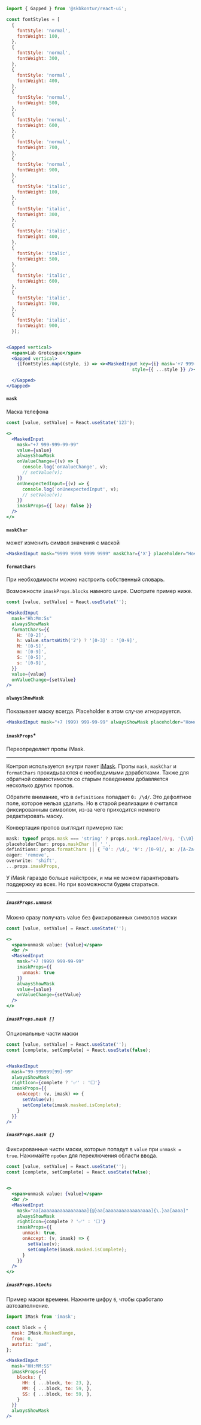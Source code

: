 ```jsx harmony
import { Gapped } from '@skbkontur/react-ui';

const fontStyles = [
  {
    fontStyle: 'normal',
    fontWeight: 100,
  },
  {
    fontStyle: 'normal',
    fontWeight: 300,
  },
  {
    fontStyle: 'normal',
    fontWeight: 400,
  },
  {
    fontStyle: 'normal',
    fontWeight: 500,
  },
  {
    fontStyle: 'normal',
    fontWeight: 600,
  },
  {
    fontStyle: 'normal',
    fontWeight: 700,
  },
  {
    fontStyle: 'normal',
    fontWeight: 900,
  },
  {
    fontStyle: 'italic',
    fontWeight: 100,
  },
  {
    fontStyle: 'italic',
    fontWeight: 300,
  },
  {
    fontStyle: 'italic',
    fontWeight: 400,
  },
  {
    fontStyle: 'italic',
    fontWeight: 500,
  },
  {
    fontStyle: 'italic',
    fontWeight: 600,
  },
  {
    fontStyle: 'italic',
    fontWeight: 700,
  },
  {
    fontStyle: 'italic',
    fontWeight: 900,
  }];


<Gapped vertical>
  <span>Lab Grotesque</span>
  <Gapped vertical>
    {[fontStyles.map((style, i) => <><MaskedInput key={i} mask='+7 999-999-99-99' value="123" imaskProps={{ lazy: false }}
                                               style={{ ...style }} /><tt>{JSON.stringify(style)}</tt></>)]}

  </Gapped>
</Gapped>
```

#### `mask`

Маска телефона

```jsx harmony
const [value, setValue] = React.useState('123');

<>
  <MaskedInput
    mask="+7 999-999-99-99"
    value={value}
    alwaysShowMask
    onValueChange={(v) => {
      console.log('onValueChange', v);
      // setValue(v);
    }}
    onUnexpectedInput={(v) => {
      console.log('onUnexpectedInput', v);
      // setValue(v);
    }}
    imaskProps={{ lazy: false }}
  />
</>
```

#### `maskChar`

может изменить символ значения с маской

```jsx harmony
<MaskedInput mask="9999 9999 9999 9999" maskChar={'X'} placeholder="Номер карты" />
```

#### `formatChars`

При необходимости можно настроить собственный словарь.

Возможности `imaskProps.blocks` намного шире. Смотрите пример ниже.

```jsx harmony
const [value, setValue] = React.useState('');

<MaskedInput
  mask="Hh:Mm:Ss"
  alwaysShowMask
  formatChars={{
    H: '[0-2]',
    h: value.startsWith('2') ? '[0-3]' : '[0-9]',
    M: '[0-5]',
    m: '[0-9]',
    S: '[0-5]',
    s: '[0-9]',
  }}
  value={value}
  onValueChange={setValue}
/>
```

#### `alwaysShowMask`

Показывает маску всегда. Placeholder в этом случае игнорируется.

```jsx harmony
<MaskedInput mask="+7 (999) 999-99-99" alwaysShowMask placeholder="Номер телефона" />
```

#### `imaskProps`*

Переопределяет пропы iMask.

---

Контрол используется внутри пакет [iMask](https://imask.js.org/). Пропы `mask`, `maskChar` и `formatChars` прокидываются
с необходимыми доработками. Также для обратной совместимости со старым поведением добавляется несколько других пропов.

Обратите внимание, что в `definitions` попадает **`0: /\d/`**. Это дефолтное поле, которое нельзя удалить. Но в старой
реализации `0` считался фиксированным символом, из-за чего приходится немного редактировать маску.

Конвертация пропов выглядит примерно так:

```typescript static
mask: typeof props.mask === 'string' ? props.mask.replace(/0/g, '{\\0}') : props.mask,
placeholderChar: props.maskChar || '_',
definitions: props.formatChars || { '0': /\d/, '9': /[0-9]/, a: /[A-Za-z]/, '*': /[A-Za-z0-9]/ },
eager: 'remove',
overwrite: 'shift',
...props.imaskProps,
```

У iMask гараздо больше найстроек, и мы не можем гарантировать поддержку из всех. Но при возможности будем стараться.

---

##### `imaskProps.unmask`

Можно сразу получать value без фиксированных символов маски

```jsx harmony
const [value, setValue] = React.useState('');

<>
  <span>unmask value: {value}</span>
  <br />
  <MaskedInput
    mask="+7 (999) 999-99-99"
    imaskProps={{
      unmask: true
    }}
    alwaysShowMask
    value={value}
    onValueChange={setValue}
  />
</>
```

##### `imaskProps.mask []`

Опциональные части маски

```jsx harmony
const [value, setValue] = React.useState('');
const [complete, setComplete] = React.useState(false);


<MaskedInput
  mask="99-999999[99]-99"
  alwaysShowMask
  rightIcon={complete ? '✅' : '⬜'}
  imaskProps={{
    onAccept: (v, imask) => {
      setValue(v);
      setComplete(imask.masked.isComplete);
    }
  }}
/>
```

##### `imaskProps.mask {}`

Фиксированные чисти маски, которые попадут в `value` при `unmask = true`. Нажимайте `пробел` для переключения области
ввода.

```jsx harmony
const [value, setValue] = React.useState('');
const [complete, setComplete] = React.useState(false);


<>
  <span>unmask value: {value}</span>
  <br />
  <MaskedInput
    mask="aa[aaaaaaaaaaaaaaaaa]{@}aa[aaaaaaaaaaaaaaaaa]{\.}aa[aaaa]"
    alwaysShowMask
    rightIcon={complete ? '✅' : '⬜'}
    imaskProps={{
      unmask: true,
      onAccept: (v, imask) => {
        setValue(v);
        setComplete(imask.masked.isComplete);
      }
    }}
  />
</>
```

##### `imaskProps.blocks`

Пример маски времени. Нажмите цифру `6`, чтобы сработало автозаполнение.

```jsx harmony
import IMask from 'imask';

const block = {
  mask: IMask.MaskedRange,
  from: 0,
  autofix: 'pad',
};

<MaskedInput
  mask="HH:MM:SS"
  imaskProps={{
    blocks: {
      HH: { ...block, to: 23, },
      MM: { ...block, to: 59, },
      SS: { ...block, to: 59, },
    }
  }}
  alwaysShowMask
/>
```
